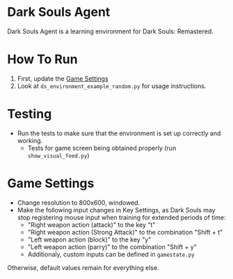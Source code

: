 # Dark Souls Agent
Dark Souls Agent is a learning environment for Dark Souls: Remastered.
# How To Run
1. First, update the [Game Settings](#game-settings)
2. Look at `ds_environment_example_random.py` for usage instructions.
# Testing
- Run the tests to make sure that the environment is set up correctly and working.
  - Tests for game screen being obtained properly (run `show_visual_feed.py`)


# Game Settings
- Change resolution to 800x600, windowed.
- Make the following input changes in Key Settings, as Dark Souls may stop registering mouse input when training for extended periods of time:
  - "Right weapon action (attack)" to the key "t"
  - "Right weapon action (Strong Attack)" to the combination "Shift + t"
  - "Left weapon action (block)" to the key "y"
  - "Left weapon action (parry)" to the combination "Shift + y"
  - Additionaly, custom inputs can be defined in `gamestate.py`

Otherwise, default values remain for everything else.
